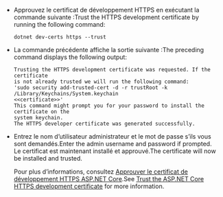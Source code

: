 * <span data-ttu-id="cd151-101">Approuvez le certificat de développement HTTPS en exécutant la commande suivante :</span><span class="sxs-lookup"><span data-stu-id="cd151-101">Trust the HTTPS development certificate by running the following command:</span></span>

    ```dotnetcli
    dotnet dev-certs https --trust
    ```

* <span data-ttu-id="cd151-102">La commande précédente affiche la sortie suivante :</span><span class="sxs-lookup"><span data-stu-id="cd151-102">The preceding command displays the following output:</span></span>

    ```console
    Trusting the HTTPS development certificate was requested. If the certificate 
    is not already trusted we will run the following command:
    'sudo security add-trusted-cert -d -r trustRoot -k /Library/Keychains/System.keychain 
    <<certificate>>'
    This command might prompt you for your password to install the certificate on the 
    system keychain.
    The HTTPS developer certificate was generated successfully.
    ```

* <span data-ttu-id="cd151-103">Entrez le nom d’utilisateur administrateur et le mot de passe s’ils vous sont demandés.</span><span class="sxs-lookup"><span data-stu-id="cd151-103">Enter the admin username and password if prompted.</span></span>  <span data-ttu-id="cd151-104">Le certificat est maintenant installé et approuvé.</span><span class="sxs-lookup"><span data-stu-id="cd151-104">The certificate will now be installed and trusted.</span></span>

    <span data-ttu-id="cd151-105">Pour plus d’informations, consultez [Approuver le certificat de développement HTTPS ASP.NET Core](xref:security/enforcing-ssl#trust-the-aspnet-core-https-development-certificate-on-windows-and-macos).</span><span class="sxs-lookup"><span data-stu-id="cd151-105">See [Trust the ASP.NET Core HTTPS development certificate](xref:security/enforcing-ssl#trust-the-aspnet-core-https-development-certificate-on-windows-and-macos) for more information.</span></span>